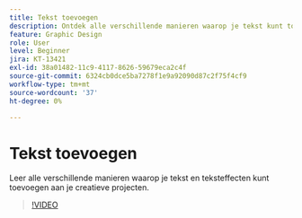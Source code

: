 ```yaml
---
title: Tekst toevoegen
description: Ontdek alle verschillende manieren waarop je tekst kunt toevoegen aan je creatieve projecten
feature: Graphic Design
role: User
level: Beginner
jira: KT-13421
exl-id: 38a01482-11c9-4117-8626-59679eca2c4f
source-git-commit: 6324cb0dce5ba7278f1e9a92090d87c2f75f4cf9
workflow-type: tm+mt
source-wordcount: '37'
ht-degree: 0%

---
```


# Tekst toevoegen

Leer alle verschillende manieren waarop je tekst en teksteffecten kunt toevoegen aan je creatieve projecten.

>[!VIDEO](https://video.tv.adobe.com/v/3420222?quality=12&learn=on&hidetitle=true)
